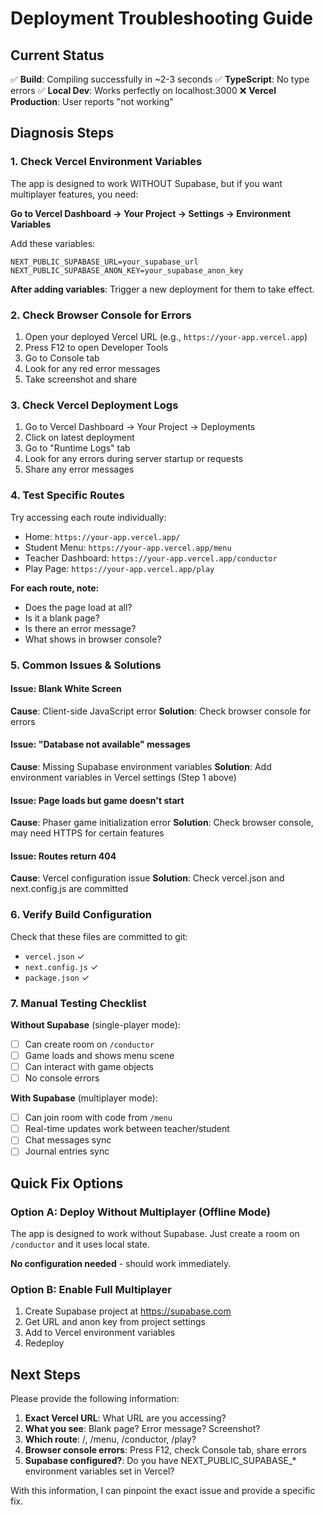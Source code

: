 # Deployment Troubleshooting Guide

## Current Status
✅ **Build**: Compiling successfully in ~2-3 seconds
✅ **TypeScript**: No type errors
✅ **Local Dev**: Works perfectly on localhost:3000
❌ **Vercel Production**: User reports "not working"

## Diagnosis Steps

### 1. Check Vercel Environment Variables
The app is designed to work WITHOUT Supabase, but if you want multiplayer features, you need:

**Go to Vercel Dashboard → Your Project → Settings → Environment Variables**

Add these variables:
```
NEXT_PUBLIC_SUPABASE_URL=your_supabase_url
NEXT_PUBLIC_SUPABASE_ANON_KEY=your_supabase_anon_key
```

**After adding variables**: Trigger a new deployment for them to take effect.

### 2. Check Browser Console for Errors
1. Open your deployed Vercel URL (e.g., `https://your-app.vercel.app`)
2. Press F12 to open Developer Tools
3. Go to Console tab
4. Look for any red error messages
5. Take screenshot and share

### 3. Check Vercel Deployment Logs
1. Go to Vercel Dashboard → Your Project → Deployments
2. Click on latest deployment
3. Go to "Runtime Logs" tab
4. Look for any errors during server startup or requests
5. Share any error messages

### 4. Test Specific Routes
Try accessing each route individually:
- Home: `https://your-app.vercel.app/`
- Student Menu: `https://your-app.vercel.app/menu`
- Teacher Dashboard: `https://your-app.vercel.app/conductor`
- Play Page: `https://your-app.vercel.app/play`

**For each route, note:**
- Does the page load at all?
- Is it a blank page?
- Is there an error message?
- What shows in browser console?

### 5. Common Issues & Solutions

#### Issue: Blank White Screen
**Cause**: Client-side JavaScript error
**Solution**: Check browser console for errors

#### Issue: "Database not available" messages
**Cause**: Missing Supabase environment variables
**Solution**: Add environment variables in Vercel settings (Step 1 above)

#### Issue: Page loads but game doesn't start
**Cause**: Phaser game initialization error
**Solution**: Check browser console, may need HTTPS for certain features

#### Issue: Routes return 404
**Cause**: Vercel configuration issue
**Solution**: Check vercel.json and next.config.js are committed

### 6. Verify Build Configuration

Check that these files are committed to git:
- `vercel.json` ✓
- `next.config.js` ✓
- `package.json` ✓

### 7. Manual Testing Checklist

**Without Supabase** (single-player mode):
- [ ] Can create room on `/conductor`
- [ ] Game loads and shows menu scene
- [ ] Can interact with game objects
- [ ] No console errors

**With Supabase** (multiplayer mode):
- [ ] Can join room with code from `/menu`
- [ ] Real-time updates work between teacher/student
- [ ] Chat messages sync
- [ ] Journal entries sync

## Quick Fix Options

### Option A: Deploy Without Multiplayer (Offline Mode)
The app is designed to work without Supabase. Just create a room on `/conductor` and it uses local state.

**No configuration needed** - should work immediately.

### Option B: Enable Full Multiplayer
1. Create Supabase project at https://supabase.com
2. Get URL and anon key from project settings
3. Add to Vercel environment variables
4. Redeploy

## Next Steps

Please provide the following information:
1. **Exact Vercel URL**: What URL are you accessing?
2. **What you see**: Blank page? Error message? Screenshot?
3. **Which route**: /, /menu, /conductor, /play?
4. **Browser console errors**: Press F12, check Console tab, share errors
5. **Supabase configured?**: Do you have NEXT_PUBLIC_SUPABASE_* environment variables set in Vercel?

With this information, I can pinpoint the exact issue and provide a specific fix.
